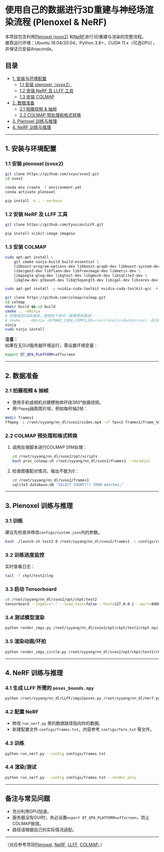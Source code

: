 # 使用自己的数据进行3D重建与神经场渲染流程 (Plenoxel & NeRF)

本项目包含利用[Plenoxel (svox2)](https://github.com/sxyu/svox2) 和[NeRF](https://github.com/bmild/nerf)进行3D重建与渲染的完整流程。  
推荐运行环境：Ubuntu 18.04/20.04，Python 3.8+，CUDA 11.x（可选GPU），并保证已安装Anaconda。

## 目录

- [1. 安装与环境配置](#1-安装与环境配置)
    - [1.1 安装 plenoxel（svox2）](#11-安装-plenoxel)
    - [1.2 安装 NeRF 及 LLFF 工具](#12-安装-nerf-及-llff-工具)
    - [1.3 安装 COLMAP](#13-安装-colmap)
- [2. 数据准备](#2-数据准备)
    - [2.1 拍摄视频 & 抽帧](#21-拍摄视频--抽帧)
    - [2.2 COLMAP 预处理和格式转换](#22-colmap-预处理和格式转换)
- [3. Plenoxel 训练与推理](#3-plenoxel-训练与推理)
- [4. NeRF 训练与推理](#4-nerf-训练与推理)

---

## 1. 安装与环境配置

### 1.1 安装 plenoxel (svox2)

```sh
git clone https://github.com/sxyu/svox2.git
cd svox2

conda env create -f environment.yml
conda activate plenoxel

pip install -e . --verbose
```

### 1.2 安装 NeRF 及 LLFF 工具

```sh
git clone https://github.com/Fyusion/LLFF.git

pip install scikit-image imageio
```

### 1.3 安装 COLMAP

```sh
sudo apt-get install \
    git cmake ninja-build build-essential \
    libboost-program-options-dev libboost-graph-dev libboost-system-dev \
    libeigen3-dev libflann-dev libfreeimage-dev libmetis-dev \
    libgoogle-glog-dev libgtest-dev libgmock-dev libsqlite3-dev \
    libglew-dev qtbase5-dev libqt5opengl5-dev libcgal-dev libceres-dev

sudo apt-get install -y nvidia-cuda-toolkit nvidia-cuda-toolkit-gcc  # 可选, 若有Nvidia GPU

git clone https://github.com/colmap/colmap.git
cd colmap
mkdir build && cd build
cmake .. -GNinja
# 若需指定CUDA版本，使用如下命令（按需更改路径）：
# cmake .. -GNinja -DCMAKE_CUDA_COMPILER=/usr/local/cuda/bin/nvcc -DCUDA_TOOLKIT_ROOT_DIR=/usr/local/cuda -DCMAKE_CUDA_ARCHITECTURES=89
ninja
sudo ninja install
```

**注意：**  
如果在无GUI服务器环境运行，需设置环境变量：

```sh
export QT_QPA_PLATFORM=offscreen
```

---

## 2. 数据准备

### 2.1 拍摄视频 & 抽帧

- 使用手机或相机对建模物体环绕360°拍摄视频。
- 用`ffmpeg`抽取图片帧，例如每秒抽2帧：

```sh
mkdir frames1
ffmpeg -i /root/syyang/nn_dl/svox2/video.mp4 -vf fps=2 frames1/frame_%03d.jpg
```

### 2.2 COLMAP 预处理和格式转换

1. 调用处理脚本进行COLMAP SfM处理：

    ```sh
    cd /root/syyang/nn_dl/svox2/opt/scripts
    bash proc_colmap.sh /root/syyang/nn_dl/svox2/frames1 --noradial
    ```

2. 检查图像配对情况，输出不能为0：

    ```sh
    cd /root/syyang/nn_dl/svox2/frames1
    sqlite3 database.db "SELECT COUNT(*) FROM matches;"
    ```

---

## 3. Plenoxel 训练与推理

### 3.1 训练

建议先检查并修改`configs/custom.json`内的参数。

```sh
bash ./launch.sh test2 0 /root/syyang/nn_dl/svox2/frames1 -c configs/custom.json
```

### 3.2 训练进度监控

实时查看日志：

```sh
tail -f ckpt/test2/log
```

### 3.3 启动 Tensorboard

```sh
cd /root/syyang/nn_dl/svox2/opt/ckpt/test2
tensorboard --logdir="." --load_fast=false --host=127.0.0.1 --port=8008
```

### 3.4 测试模型渲染

```sh
python render_imgs.py /root/syyang/nn_dl/svox2/opt/ckpt/test2/ckpt.npz /root/syyang/nn_dl/svox2/frames1 --no_imsave
```

### 3.5 渲染动画/环拍

```sh
python render_imgs_circle.py /root/syyang/nn_dl/svox2/opt/ckpt/test2/ckpt.npz /root/syyang/nn_dl/svox2/frames1
```

---

## 4. NeRF 训练与推理

### 4.1 生成 LLFF 所需的 `poses_bounds.npy`

```sh
python /root/syyang/nn_dl/LLFF/imgs2poses.py /root/syyang/nn_dl/nerf-pytorch/data/frames1
```

### 4.2 配置 NeRF

- 修改 `run_nerf.py` 里的数据路径指向你的数据。
- 新建配置文件 `configs/frames.txt`，内容参考 `configs/fern.txt` 等文件。

### 4.3 训练

```sh
python run_nerf.py --config configs/frames.txt
```

### 4.4 渲染/测试

```sh
python run_nerf.py --config configs/frames.txt --render_only
```

---

## 备注与常见问题

- 充分利用GPU加速。
- 服务器没有GUI时，务必设置`export QT_QPA_PLATFORM=offscreen`，防止COLMAP报错。
- 路径请根据自己的实际情况适配。

---


（对应参考项目[Plenoxel](https://github.com/sxyu/svox2), [NeRF](https://github.com/bmild/nerf), [LLFF](https://github.com/Fyusion/LLFF), [COLMAP](https://colmap.github.io/)。）
